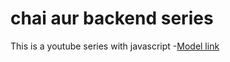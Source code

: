 # chai aur backend series
This is a youtube series with javascript
-[Model link](https://app.eraser.io/workspace/YtPqZ1VogxGy1jzIDkzj?origin=share)